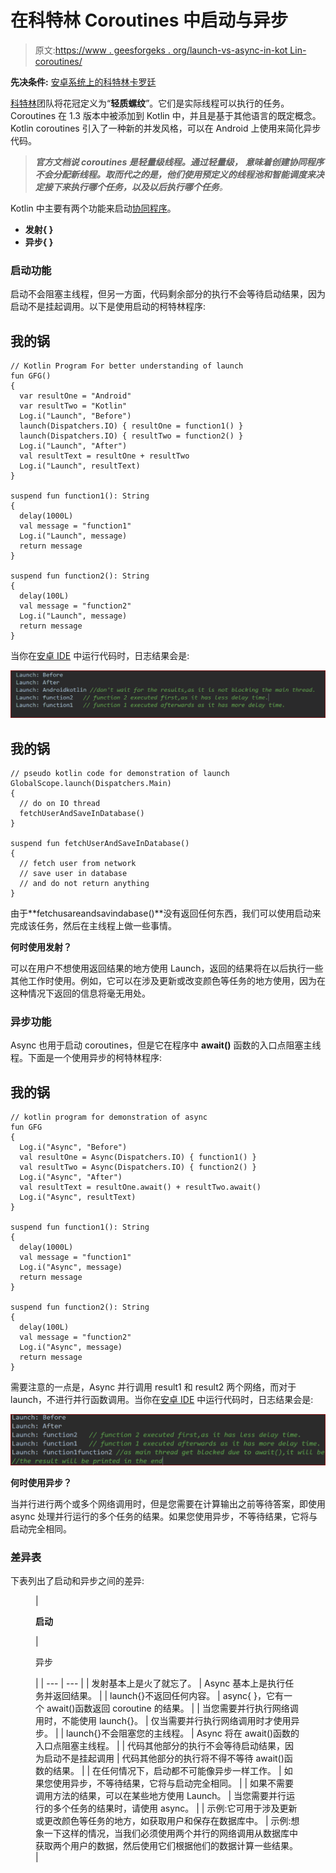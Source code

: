 # 在科特林 Coroutines 中启动与异步

> 原文:[https://www . geesforgeks . org/launch-vs-async-in-kot Lin-coroutines/](https://www.geeksforgeeks.org/launch-vs-async-in-kotlin-coroutines/)

**先决条件:** [安卓系统上的科特林卡罗廷](https://www.geeksforgeeks.org/kotlin-coroutines-on-android/)

[科特林](https://www.geeksforgeeks.org/kotlin-programming-language/)团队将花冠定义为“**轻质螺纹**”。它们是实际线程可以执行的任务。Coroutines 在 1.3 版本中被添加到 Kotlin 中，并且是基于其他语言的既定概念。Kotlin coroutines 引入了一种新的并发风格，可以在 Android 上使用来简化异步代码。

> ***官方文档说 coroutines 是轻量级线程。通过轻量级，** **意味着创建协同程序不会分配新线程。取而代之的是，他们使用预定义的线程池和智能调度来决定接下来执行哪个任务，以及以后执行哪个任务**。*

Kotlin 中主要有两个功能来启动[协同程序](https://www.geeksforgeeks.org/kotlin-coroutines-on-android/)。

*   **发射{ }**
*   **异步{ }**

### **启动功能**

启动不会阻塞主线程，但另一方面，代码剩余部分的执行不会等待启动结果，因为启动不是挂起调用。以下是使用启动的柯特林程序:

## 我的锅

```
// Kotlin Program For better understanding of launch
fun GFG()
{
  var resultOne = "Android"
  var resultTwo = "Kotlin"
  Log.i("Launch", "Before")
  launch(Dispatchers.IO) { resultOne = function1() }
  launch(Dispatchers.IO) { resultTwo = function2() }
  Log.i("Launch", "After")
  val resultText = resultOne + resultTwo
  Log.i("Launch", resultText)
}

suspend fun function1(): String
{
  delay(1000L)
  val message = "function1"
  Log.i("Launch", message)
  return message
}

suspend fun function2(): String
{
  delay(100L)
  val message = "function2"
  Log.i("Launch", message)
  return message
}
```

当你在[安卓 IDE](https://www.geeksforgeeks.org/guide-to-install-and-set-up-android-studio/) 中运行代码时，日志结果会是:

![Expected log output ](img/3db8e519c4219bb6c5d311b3d080a901.png)

## 我的锅

```
// pseudo kotlin code for demonstration of launch
GlobalScope.launch(Dispatchers.Main)
{
  // do on IO thread
  fetchUserAndSaveInDatabase()
}

suspend fun fetchUserAndSaveInDatabase()
{
  // fetch user from network
  // save user in database
  // and do not return anything
}
```

由于**fetchusareandsavindabase()**没有返回任何东西，我们可以使用启动来完成该任务，然后在主线程上做一些事情。

**何时使用发射？**

可以在用户不想使用返回结果的地方使用 Launch，返回的结果将在以后执行一些其他工作时使用。例如，它可以在涉及更新或改变颜色等任务的地方使用，因为在这种情况下返回的信息将毫无用处。

### **异步功能**

Async 也用于启动 coroutines，但是它在程序中 **await()** 函数的入口点阻塞主线程。下面是一个使用异步的柯特林程序:

## 我的锅

```
// kotlin program for demonstration of async
fun GFG
{
  Log.i("Async", "Before")
  val resultOne = Async(Dispatchers.IO) { function1() }
  val resultTwo = Async(Dispatchers.IO) { function2() }
  Log.i("Async", "After")
  val resultText = resultOne.await() + resultTwo.await()
  Log.i("Async", resultText)
}

suspend fun function1(): String
{
  delay(1000L)
  val message = "function1"
  Log.i("Async", message)
  return message
}

suspend fun function2(): String
{
  delay(100L)
  val message = "function2"
  Log.i("Async", message)
  return message
}
```

需要注意的一点是，Async 并行调用 result1 和 result2 两个网络，而对于 launch，不进行并行函数调用。当你在[安卓 IDE](https://www.geeksforgeeks.org/guide-to-install-and-set-up-android-studio/) 中运行代码时，日志结果会是:

![Expected log output ](img/ec281eab0270e81bbe42213a1f14fe70.png)

**何时使用异步？**

当并行进行两个或多个网络调用时，但是您需要在计算输出之前等待答案，即使用 async 处理并行运行的多个任务的结果。如果您使用异步，不等待结果，它将与启动完全相同。

### 差异表

下表列出了启动和异步之间的差异:

<figure class="table">

| 

**启动**

 | 

异步

 |
| --- | --- |
| 发射基本上是火了就忘了。 | Async 基本上是执行任务并返回结果。 |
| launch{}不返回任何内容。 | async{ }，它有一个 await()函数返回 coroutine 的结果。 |
| 当您需要并行执行网络调用时，不能使用 launch{}。 | 仅当需要并行执行网络调用时才使用异步。 |
| launch{}不会阻塞您的主线程。 | Async 将在 await()函数的入口点阻塞主线程。 |
| 代码其他部分的执行不会等待启动结果，因为启动不是挂起调用 | 代码其他部分的执行将不得不等待 await()函数的结果。 |
| 在任何情况下，启动都不可能像异步一样工作。 | 如果您使用异步，不等待结果，它将与启动完全相同。 |
| 如果不需要调用方法的结果，可以在某些地方使用 Launch。 | 当您需要并行运行的多个任务的结果时，请使用 async。 |
| 示例:它可用于涉及更新或更改颜色等任务的地方，如获取用户和保存在数据库中。 | 示例:想象一下这样的情况，当我们必须使用两个并行的网络调用从数据库中获取两个用户的数据，然后使用它们根据他们的数据计算一些结果。 |

</figure>